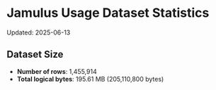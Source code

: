 # Jamulus Usage Dataset Statistics

Updated: 2025-06-13

## Dataset Size
- **Number of rows**: 1,455,914
- **Total logical bytes**: 195.61 MB (205,110,800 bytes)
